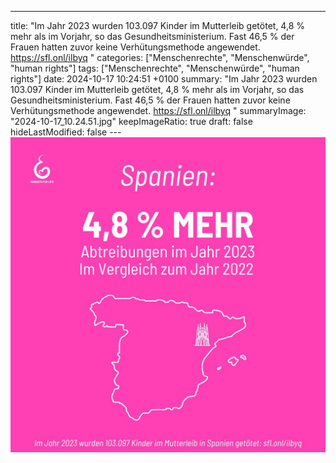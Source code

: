 ---
title: "Im Jahr 2023 wurden 103.097 Kinder im Mutterleib getötet, 4,8 % mehr als im Vorjahr, so das Gesundheitsministerium. Fast 46,5 % der Frauen hatten zuvor keine Verhütungsmethode angewendet. https://sfl.onl/ilbyq "
categories: ["Menschenrechte", "Menschenwürde", "human rights"]
tags: ["Menschenrechte", "Menschenwürde", "human rights"]
date: 2024-10-17 10:24:51 +0100
summary: "Im Jahr 2023 wurden 103.097 Kinder im Mutterleib getötet, 4,8 % mehr als im Vorjahr, so das Gesundheitsministerium. Fast 46,5 % der Frauen hatten zuvor keine Verhütungsmethode angewendet. https://sfl.onl/ilbyq "
summaryImage: "2024-10-17_10.24.51.jpg"
keepImageRatio: true
draft: false
hideLastModified: false
---[![Im Jahr 2023 wurden 103.097 Kinder im Mutterleib getötet, 4,8 % mehr als im Vorjahr, so das Gesundheitsministerium. Fast 46,5 % der Frauen hatten zuvor keine Verhütungsmethode angewendet. https://sfl.onl/ilbyq ](2024-10-17_10.24.51.jpg "Im Jahr 2023 wurden 103.097 Kinder im Mutterleib getötet, 4,8 % mehr als im Vorjahr, so das Gesundheitsministerium. Fast 46,5 % der Frauen hatten zuvor keine Verhütungsmethode angewendet. https://sfl.onl/ilbyq ")](https://www.sundaysforlife.org/de)